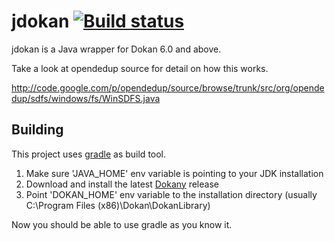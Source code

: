jdokan [![Build status](https://ci.appveyor.com/api/projects/status/bbc77ypvx96ijqif?svg=true)](https://ci.appveyor.com/project/sherter/jdokan-nu5cd)
======

jdokan is a Java wrapper for Dokan 6.0 and above.

Take a look at opendedup source for detail on how this works.

http://code.google.com/p/opendedup/source/browse/trunk/src/org/opendedup/sdfs/windows/fs/WinSDFS.java

## Building
This project uses [gradle](http://gradle.org/) as build tool.

1. Make sure 'JAVA_HOME' env variable is pointing to your JDK installation
2. Download and install the latest [Dokany](https://github.com/Maxhy/dokany/releases) release
3. Point 'DOKAN_HOME' env variable to the installation directory (usually C:\Program Files (x86)\Dokan\DokanLibrary)

Now you should be able to use gradle as you know it.
